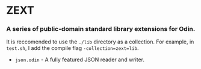 # ZEXT
### A series of public-domain standard library extensions for Odin.

It is reccomended to use the `./lib` directory as a collection. For example, in `test.sh`, I add the compile flag `-collection=zext=lib`.

 + `json.odin` - A fully featured JSON reader and writer.